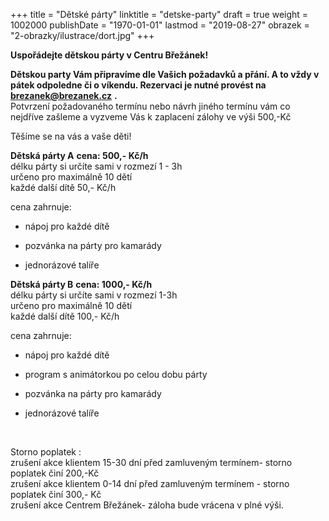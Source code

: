 +++
title = "Dětské párty"
linktitle = "detske-party"
draft = true
weight = 1002000
publishDate = "1970-01-01"
lastmod = "2019-08-27"
obrazek = "2-obrazky/ilustrace/dort.jpg"
+++

**Uspořádejte dětskou párty v Centru Břežánek!**

**Dětskou party Vám připravíme dle Vašich požadavků a přání.
A to vždy v pátek odpoledne či o víkendu.
Rezervaci je nutné provést na brezanek@brezanek.cz** **.**   
Potvrzení požadovaného termínu nebo návrh jiného termínu vám co nejdříve zašleme a vyzveme Vás k zaplacení zálohy ve výši 500,-Kč

Těšíme se na vás a vaše děti!

**Dětská párty A** **cena: 500,- Kč/h**   
délku párty si určíte sami v rozmezí 1 - 3h  
určeno pro maximálně 10 dětí  
každé další dítě 50,- Kč/h

cena zahrnuje:

* nápoj pro každé dítě

* pozvánka na párty pro kamarády

* jednorázové talíře

**Dětská párty B** **cena: 1000,- Kč/h**   
délku párty si určíte sami v rozmezí 1-3h  
určeno pro maximálně 10 dětí  
každé další dítě 100,- Kč/h

cena zahrnuje:

* nápoj pro každé dítě

* program s animátorkou po celou dobu párty

* pozvánka na párty pro kamarády

* jednorázové talíře

<br />

Storno poplatek :  
zrušení akce klientem 15-30 dní před zamluveným termínem- storno poplatek činí 200,-Kč  
zrušení akce klientem 0-14 dní před zamluveným termínem - storno poplatek činí 300,- Kč  
zrušení akce Centrem Břežánek- záloha bude vrácena v plné výši.
